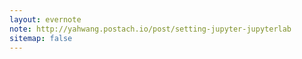 ```yaml
---
layout: evernote
note: http://yahwang.postach.io/post/setting-jupyter-jupyterlab
sitemap: false
---
```

